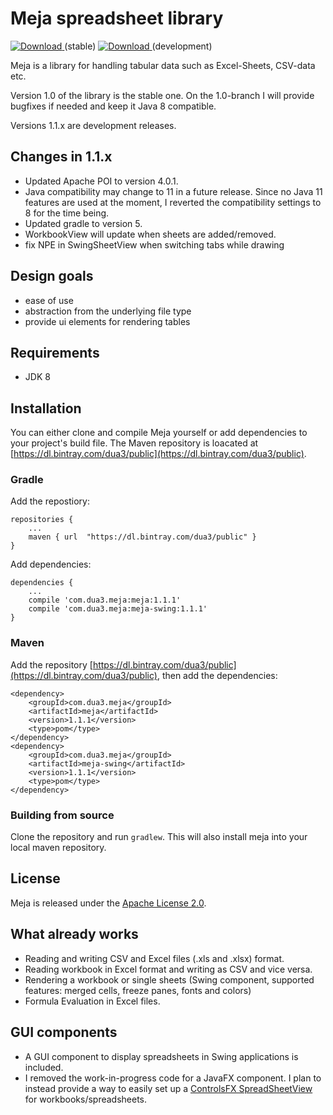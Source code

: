 # Meja spreadsheet library

[ ![Download](https://api.bintray.com/packages/dua3/public/com.dua3.meja/images/download.svg?version=1.0) ](https://bintray.com/dua3/public/com.dua3.meja/1.0/link)(stable)
[ ![Download](https://api.bintray.com/packages/dua3/public/com.dua3.meja/images/download.svg?version=1.1.3) ](https://bintray.com/dua3/public/com.dua3.meja/1.1.3/link)(development)

Meja is a library for handling tabular data such as Excel-Sheets, CSV-data etc.

Version 1.0 of the library is the stable one. On the 1.0-branch I will provide bugfixes if needed and keep it Java 8 compatible.

Versions 1.1.x are development releases.

## Changes in 1.1.x
- Updated Apache POI to version 4.0.1.
- Java compatibility may change to 11 in a future release. Since no Java 11 features are used at the moment, I reverted the compatibility settings to 8 for the time being.
- Updated gradle to version 5.
- WorkbookView will update when sheets are added/removed.
- fix NPE in SwingSheetView when switching tabs while drawing

## Design goals
- ease of use
- abstraction from the underlying file type
- provide ui elements for rendering tables

## Requirements
- JDK 8

## Installation

You can either clone and compile Meja yourself or add dependencies to your project's build file. The Maven repository is loacated at [https://dl.bintray.com/dua3/public](https://dl.bintray.com/dua3/public).

### Gradle

Add the repostiory:

    repositories {
        ...
        maven { url  "https://dl.bintray.com/dua3/public" }
    }

Add dependencies:

    dependencies {
        ...
        compile 'com.dua3.meja:meja:1.1.1'
        compile 'com.dua3.meja:meja-swing:1.1.1'
    }

### Maven

Add the repository [https://dl.bintray.com/dua3/public](https://dl.bintray.com/dua3/public), then add the dependencies:

    <dependency>
        <groupId>com.dua3.meja</groupId>
        <artifactId>meja</artifactId>
        <version>1.1.1</version>
        <type>pom</type>
    </dependency>
    <dependency>
        <groupId>com.dua3.meja</groupId>
        <artifactId>meja-swing</artifactId>
        <version>1.1.1</version>
        <type>pom</type>
    </dependency>

### Building from source
Clone the repository and run `gradlew`. This will also install meja into your local maven repository.

## License
Meja is released under the [Apache License 2.0](http://www.apache.org/licenses/LICENSE-2.0).

## What already works
- Reading and writing CSV and Excel files (.xls and .xlsx) format.
- Reading workbook in Excel format and writing as CSV and vice versa.
- Rendering a workbook or single sheets (Swing component, supported features: merged cells, freeze panes, fonts and colors)
- Formula Evaluation in Excel files.

## GUI components
- A GUI component to display spreadsheets in Swing applications is included.
- I removed the work-in-progress code for a JavaFX component. I plan to instead provide a way to easily set up a [ControlsFX SpreadSheetView](http://fxexperience.com/controlsfx/features/#spreadsheetview) for workbooks/spreadsheets.  
